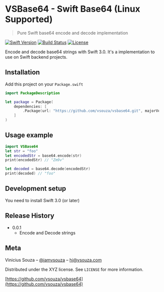 # VSBase64 - Swift Base64 (Linux Supported) 
> Pure Swift base64 encode and decode implementation 

[![Swift Version][swift-image]][swift-url]
[![Build Status][travis-image]][travis-url]
[![License][license-image]][license-url]

Encode and decode base64 strings with Swift 3.0. It's a implementation to use on
Swift backend projects.

## Installation

Add this project on your `Package.swift`

```swift
import PackageDescription

let package = Package(
    dependencies: [
        .Package(url: "https://github.com/vsouza/vsbase64.git", majorVersion: 0, minor: 0)
    ]
)
```

## Usage example


```swift
import VSBase64
let str = "foo"
let encodedStr = base64.encode(str)
print(encodedStr) // "Zm9v"

let decoded = base64.decode(encodedStr)
print(decoded) // "foo"
```


## Development setup

You need to install Swift 3.0 (or later)

## Release History

* 0.0.1
    * Encode and Decode strings 

## Meta

Vinicius Souza – [@iamvsouza](https://twitter.com/iamvsouza) – hi@vsouza.com

Distributed under the XYZ license. See ``LICENSE`` for more information.

[https://github.com/vsouza/vsbase64](https://github.com/vsouza/vsbase64)

[swift-image]:https://img.shields.io/badge/swift-3.0-orange.svg
[swift-url]: https://swift.org/
[license-image]: https://img.shields.io/badge/License-MIT-blue.svg
[license-url]: LICENSE
[travis-image]: https://travis-ci.org/vsouza/VSBase64.svg?branch=master
[travis-url]: https://travis-ci.org/vsouza/VSBase64
